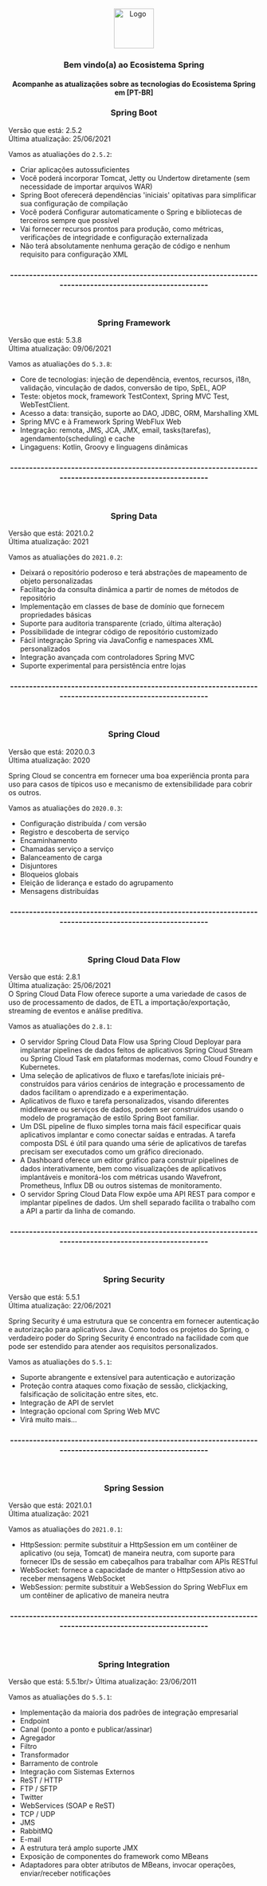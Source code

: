 
<br />
<p align="center">
  <a href="https://spring.io/projects/">
    <img src="https://spring.io/images/projects/spring-framework-640ad1b04f7efa89e0f0f7353e6b5e02.svg?v=2" alt="Logo" width="80" height="80">
  </a>

  <h3 align="center">Bem vindo(a) ao Ecosistema Spring</h3>
  <h4 align="center">Acompanhe as atualizações sobre as tecnologias do Ecosistema Spring em [PT-BR] </h4>
  
<h3 align="center" >Spring Boot</h3>
Versão que está: 2.5.2<br/>
Última atualização: 25/06/2021
 
 Vamos as atualiações do `2.5.2`:
- Criar aplicações autossuficientes
- Você poderá incorporar Tomcat, Jetty ou Undertow diretamente (sem necessidade de importar arquivos WAR)
- Spring Boot oferecerá dependências 'iniciais' opitativas para simplificar sua configuração de compilação
- Você poderá Configurar automaticamente o Spring e bibliotecas de terceiros sempre que possível
- Vai fornecer recursos prontos para produção, como métricas, verificações de integridade e configuração externalizada
- Não terá absolutamente nenhuma geração de código e nenhum requisito para configuração XML

<h3 align="center" >--------------------------------------------------------------------------------------------------------</h3><br/>

<h3 align="center" >Spring Framework</h3>
Versão que está: 5.3.8<br/>
Última atualização: 09/06/2021

Vamos as atualiações do `5.3.8`:
- Core de tecnologias: injeção de dependência, eventos, recursos, i18n, validação, vinculação de dados, conversão de tipo, SpEL, AOP
- Teste: objetos mock, framework TestContext, Spring MVC Test, WebTestClient.
- Acesso a data: transição, suporte ao DAO, JDBC, ORM, Marshalling XML
- Spring MVC e à Framework Spring WebFlux Web
- Integração: remota, JMS, JCA, JMX, email, tasks(tarefas), agendamento(scheduling) e cache
- Lingaguens: Kotlin, Groovy e linguagens dinâmicas

<h3 align="center" >--------------------------------------------------------------------------------------------------------</h3><br/>

<h3 align="center" >Spring Data</h3>
Versão que está: 2021.0.2<br/>
Última atualização: 2021

Vamos as atualiações do `2021.0.2`:
- Deixará o repositório poderoso e terá abstrações de mapeamento de objeto personalizadas
- Facilitação da consulta dinâmica a partir de nomes de métodos de repositório
- Implementação em classes de base de domínio que fornecem propriedades básicas
- Suporte para auditoria transparente (criado, última alteração)
- Possibilidade de integrar código de repositório customizado
- Fácil integração Spring via JavaConfig e namespaces XML personalizados
- Integração avançada com controladores Spring MVC
- Suporte experimental para persistência entre lojas

<h3 align="center" >--------------------------------------------------------------------------------------------------------</h3><br/>

<h3 align="center" >Spring Cloud</h3>
Versão que está: 2020.0.3<br/>
Última atualização: 2020

Spring Cloud se concentra em fornecer uma boa experiência pronta para uso para casos de típicos uso e mecanismo de extensibilidade para cobrir os outros.

Vamos as atualiações do `2020.0.3`:
- Configuração distribuída / com versão
- Registro e descoberta de serviço
- Encaminhamento
- Chamadas serviço a serviço
- Balanceamento de carga
- Disjuntores
- Bloqueios globais
- Eleição de liderança e estado do agrupamento
- Mensagens distribuídas

<h3 align="center" >--------------------------------------------------------------------------------------------------------</h3><br/>

<h3 align="center" >Spring Cloud Data Flow</h3>
Versão que está: 2.8.1<br/>
Última atualização: 25/06/2021
<br/>
O Spring Cloud Data Flow oferece suporte a uma variedade de casos de uso de processamento de dados, de ETL a importação/exportação, streaming de eventos e análise preditiva.

Vamos as atualiações do `2.8.1`:
- O servidor Spring Cloud Data Flow usa Spring Cloud Deployar para implantar pipelines de dados feitos de aplicativos Spring Cloud Stream ou Spring Cloud Task em plataformas modernas, como Cloud Foundry e Kubernetes.
- Uma seleção de aplicativos de fluxo e tarefas/lote iniciais pré-construídos para vários cenários de integração e processamento de dados facilitam o aprendizado e a experimentação.
- Aplicativos de fluxo e tarefa personalizados, visando diferentes middleware ou serviços de dados, podem ser construídos usando o modelo de programação de estilo Spring Boot familiar.
- Um DSL pipeline de fluxo simples torna mais fácil especificar quais aplicativos implantar e como conectar saídas e entradas. A tarefa composta DSL é útil para quando uma série de aplicativos de tarefas precisam ser executados como um gráfico direcionado.
- A Dashboard oferece um editor gráfico para construir pipelines de dados interativamente, bem como visualizações de aplicativos implantáveis e monitorá-los com métricas usando Wavefront, Prometheus, Influx DB ou outros sistemas de monitoramento.
- O servidor Spring Cloud Data Flow expõe uma API REST para compor e implantar pipelines de dados. Um shell separado facilita o trabalho com a API a partir da linha de comando.

<h3 align="center" >--------------------------------------------------------------------------------------------------------</h3><br/>

<h3 align="center" >Spring Security</h3>
Versão que está: 5.5.1<br/>
Última atualização: 22/06/2021

Spring Security é uma estrutura que se concentra em fornecer autenticação e autorização para aplicativos Java. Como todos os projetos do Spring, o verdadeiro poder do Spring Security é encontrado na facilidade com que pode ser estendido para atender aos requisitos personalizados.

Vamos as atualiações do `5.5.1`:
- Suporte abrangente e extensível para autenticação e autorização
- Proteção contra ataques como fixação de sessão, clickjacking, falsificação de solicitação entre sites, etc.
- Integração de API de servlet
- Integração opcional com Spring Web MVC
- Virá muito mais…

<h3 align="center" >--------------------------------------------------------------------------------------------------------</h3><br/>

<h3 align="center" >Spring Session</h3>
Versão que está: 2021.0.1<br/>
Última atualização: 2021

Vamos as atualiações do `2021.0.1`:
- HttpSession: permite substituir a HttpSession em um contêiner de aplicativo (ou seja, Tomcat) de maneira neutra, com suporte para fornecer IDs de sessão em cabeçalhos para trabalhar com APIs RESTful
- WebSocket: fornece a capacidade de manter o HttpSession ativo ao receber mensagens WebSocket
- WebSession: permite substituir a WebSession do Spring WebFlux em um contêiner de aplicativo de maneira neutra


<h3 align="center" >--------------------------------------------------------------------------------------------------------</h3><br/>

<h3 align="center" >Spring Integration</h3>
Versão que está: 5.5.1br/>
Última atualização: 23/06/2011

Vamos as atualiações do `5.5.1`:
- Implementação da maioria dos padrões de integração empresarial
- Endpoint
- Canal (ponto a ponto e publicar/assinar)
- Agregador
- Filtro
- Transformador
- Barramento de controle
- Integração com Sistemas Externos
- ReST / HTTP
- FTP / SFTP
- Twitter
- WebServices (SOAP e ReST)
- TCP / UDP
- JMS
- RabbitMQ
- E-mail
- A estrutura terá amplo suporte JMX
- Exposição de componentes do framework como MBeans
- Adaptadores para obter atributos de MBeans, invocar operações, enviar/receber notificações
